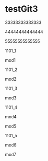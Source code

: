# testGit3
33333333333333

44444444444444

55555555555555

1101_1

mod1

1101_2

mod2

1101_3

mod3


1101_4

mod4

mod5

1101_5

mod6

mod7
